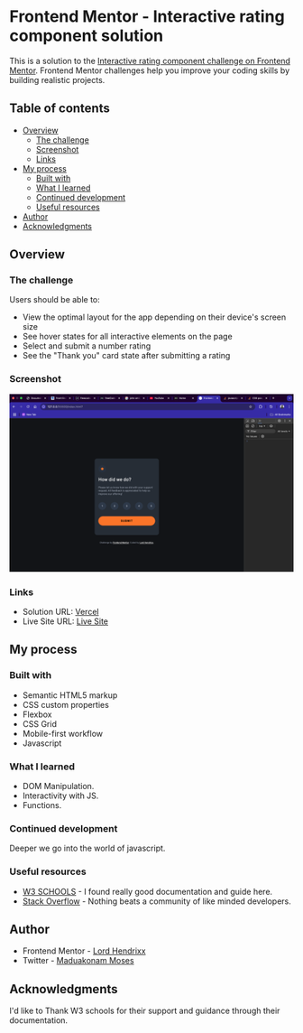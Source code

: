 # Frontend Mentor - Interactive rating component solution

This is a solution to the [Interactive rating component challenge on Frontend Mentor](https://www.frontendmentor.io/challenges/interactive-rating-component-koxpeBUmI). Frontend Mentor challenges help you improve your coding skills by building realistic projects. 

## Table of contents

- [Overview](#overview)
  - [The challenge](#the-challenge)
  - [Screenshot](#screenshot)
  - [Links](#links)
- [My process](#my-process)
  - [Built with](#built-with)
  - [What I learned](#what-i-learned)
  - [Continued development](#continued-development)
  - [Useful resources](#useful-resources)
- [Author](#author)
- [Acknowledgments](#acknowledgments)


## Overview

### The challenge

Users should be able to:

- View the optimal layout for the app depending on their device's screen size
- See hover states for all interactive elements on the page
- Select and submit a number rating
- See the "Thank you" card state after submitting a rating

### Screenshot

![](./screenshot/screenshot.png)

### Links

- Solution URL: [Vercel](http://interactive-rating-component-dusky-three.vercel.app)
- Live Site URL: [Live Site](http://127.0.0.1:5500/index.html?)

## My process

### Built with

- Semantic HTML5 markup
- CSS custom properties
- Flexbox
- CSS Grid
- Mobile-first workflow
- Javascript


### What I learned

- DOM Manipulation.
- Interactivity with JS.
- Functions.

### Continued development

Deeper we go into the world of javascript.

### Useful resources

- [W3 SCHOOLS](https://www.w3schools.com) - I found really good documentation and guide here.
- [Stack Overflow](https://www.stackoverflow.com) - Nothing beats a community of like minded developers.

## Author
- Frontend Mentor - [Lord Hendrixx](https://www.frontendmentor.io/profile/beeAlmighty)
- Twitter - [Maduakonam Moses](https://www.twitter.com/Maduakonam67451)


## Acknowledgments

I'd like to Thank W3 schools for their support and guidance through their documentation.
